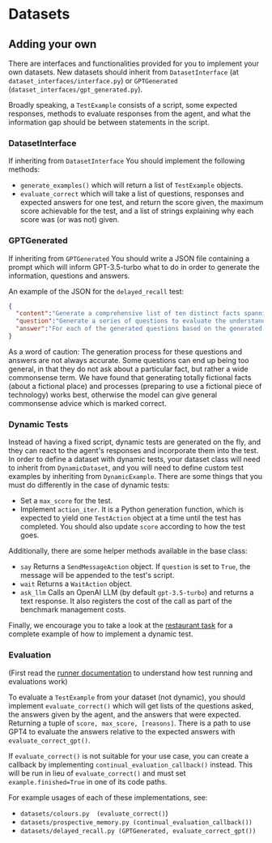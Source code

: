 # Datasets


## Adding your own
There are interfaces and functionalities provided for you to implement your own datasets. New datasets should inherit from `DatasetInterface` (at `dataset_interfaces/interface.py`) or `GPTGenerated` (`dataset_interfaces/gpt_generated.py`).

Broadly speaking, a `TestExample` consists of a script, some expected responses, methods to evaluate responses from the agent, and what the information gap should be between statements in the script.


### DatasetInterface
If inheriting from `DatasetInterface` You should implement the following methods:
- `generate_examples()` which will return a list of `TestExample` objects.
- `evaluate_correct` which will take a list of questions, responses and expected answers for one test, and return the score given, the maximum score achievable for the test, and a list of strings explaining why each score was (or was not) given.

### GPTGenerated
If inheriting from `GPTGenerated` You should write a JSON file containing
a prompt which will inform GPT-3.5-turbo what to do in order to generate the information, questions and answers.

An example of the JSON for the `delayed_recall` test:
```json
{
  "content":"Generate a comprehensive list of ten distinct facts spanning various subjects (e.g., history, science, arts) pertaining to a fictional world.",
  "question":"Generate a series of questions to evaluate the understanding of each distinct fact from the content prompt above. There needs to be ten questions.",
  "answer":"For each of the generated questions based on the generated content, provide the key information that would make for a desired answer. There needs to be ten answers."
}
```

As a word of caution: The generation process for these questions and answers are not always accurate. Some questions can end up being too general, in that they do not ask about a particular fact, but rather a wide commonsense term.
We have found that generating totally fictional facts (about a fictional place) and processes (preparing to use a fictional piece of technology) works best, otherwise the model can give general commonsense advice which is marked correct.

### Dynamic Tests

Instead of having a fixed script, dynamic tests are generated on the fly, and they can react to the agent's responses and incorporate them into the test. In order to define a dataset with dynamic tests, your dataset class will need to inherit from `DynamicDataset`, and you will need to define custom test examples by inheriting from `DynamicExample`. There are some things that you must do differently in the case of dynamic tests:

- Set a `max_score` for the test.
- Implement `action_iter`. It is a Python generation function, which is expected to yield one `TestAction` object at a time until the test has completed. You should also update `score` according to how the test goes.

Additionally, there are some helper methods available in the base class:

- `say` Returns a `SendMessageAction` object. If `question` is set to `True`, the message will be appended to the test's script.
- `wait` Returns a `WaitAction` object.
- `ask_llm` Calls an OpenAI LLM (by default `gpt-3.5-turbo`) and returns a text response. It also registers the cost of the call as part of the benchmark management costs.

Finally, we encourage you to take a look at the [restaurant task](restaurant.py) for a complete example of how to implement a dynamic test.

### Evaluation

(First read the [runner documentation](../runner/README.md) to understand how test running and evaluations work) 

To evaluate a `TestExample` from your dataset (not dynamic), you should implement `evaluate_correct()` which will get lists  of the questions asked, the answers given by the agent, and the answers that were expected.  Returning a tuple of `score, max_score, [reasons]`. There is a path to use GPT4 to evaluate the answers relative to the expected answers with `evaluate_correct_gpt()`.

If `evaluate_correct()` is not suitable for your use case, you can create a callback by implementing `continual_evaluation_callback()` instead. This will be run in lieu of `evaluate_correct()` and must set `example.finished=True` in one of its code paths.

For example usages of each of these implementations, see:
* `datasets/colours.py  (evaluate_correct()`)
* `datasets/prospective_memory.py (continual_evaluation_callback())` 
* `datasets/delayed_recall.py (GPTGenerated, evaluate_correct_gpt())`

